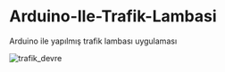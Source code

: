 # Arduino-Ile-Trafik-Lambasi
Arduino ile yapılmış trafik lambası uygulaması

![trafik_devre](https://user-images.githubusercontent.com/80165784/194704320-9a03544a-89bb-47ac-b68f-f6b7d8616b71.jpg)
